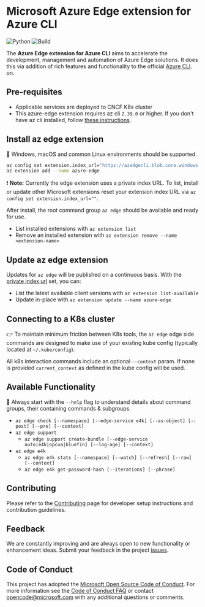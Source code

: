 # Microsoft Azure Edge extension for Azure CLI

![Python](https://img.shields.io/pypi/pyversions/azure-cli.svg?maxAge=2592000)
![Build](https://github.com/azure/azure-edge-cli-extension/actions/workflows/release_workflow.yml/badge.svg)

The **Azure Edge extension for Azure CLI** aims to accelerate the development, management and automation of Azure Edge solutions. It does this via addition of rich features and functionality to the official [Azure CLI](https://docs.microsoft.com/en-us/cli/azure).
on.

## Pre-requisites

- Applicable services are deployed to CNCF K8s cluster
- This azure-edge extension requires az cli `2.39.0` or higher. If you don't have az cli installed, follow [these instructions](https://learn.microsoft.com/en-us/cli/azure/install-azure-cli).

## Install az edge extension

🌟 Windows, macOS and common Linux environments should be supported.

```bash
az config set extension.index_url="https://azedgecli.blob.core.windows.net/drop/index.json"
az extension add --name azure-edge
```

❗ **Note:** Currently the edge extension uses a private index URL. To list, install or update other Microsoft extensions reset your extension index URL via `az config set extension.index_url=""`.

After install, the root command group `az edge` should be available and ready for use.

- List installed extensions with `az extension list`
- Remove an installed extension with `az extension remove --name <extension-name>`

## Update az edge extension

Updates for `az edge` will be published on a continuous basis. With the [private index url](#install-az-edge-extension) set, you can:

- List the latest available client versions with `az extension list-available`
- Update in-place with `az extension update --name azure-edge`

## Connecting to a K8s cluster

👉 To maintain minimum friction between K8s tools, the `az edge` edge side commands are designed to make use of your existing kube config (typically located at `~/.kube/config`).

All k8s interaction commands include an optional `--context` param. If none is provided `current_context` as defined in the kube config will be used.

## Available Functionality

🚀 Always start with the `--help` flag to understand details about command groups, their containing commands & subgroups.

- `az edge check [--namespace] [--edge-service e4k] [--as-object] [--post] [--pre] [--context]`
- `az edge support`
  - `az edge support create-bundle [--edge-service auto|e4k|opcua|bluefin] [--log-age] [--context]`
- `az edge e4k`
  - `az edge e4k stats [--namespace] [--watch] [--refresh] [--raw] [--context]`
  - `az edge e4k get-password-hash [--iterations] [--phrase]`

## Contributing

Please refer to the [Contributing](CONTRIBUTING.md) page for developer setup instructions and contribution guidelines.

## Feedback

We are constantly improving and are always open to new functionality or enhancement ideas. Submit your feedback in the project [issues](https://github.com/Azure/azure-edge-cli-extension/issues).

## Code of Conduct

This project has adopted the [Microsoft Open Source Code of Conduct](https://opensource.microsoft.com/codeofconduct/).
For more information see the [Code of Conduct FAQ](https://opensource.microsoft.com/codeofconduct/faq/) or
contact [opencode@microsoft.com](mailto:opencode@microsoft.com) with any additional questions or comments.
